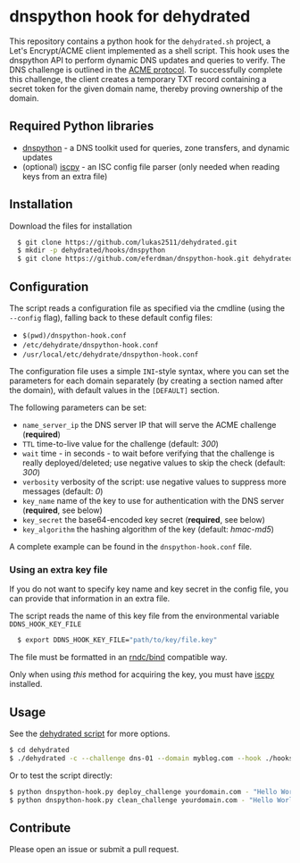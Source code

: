 # dnspython hook for dehydrated

This repository contains a python hook for the `dehydrated.sh` project, a Let's Encrypt/ACME client implemented as a shell script. This hook uses the dnspython API to perform dynamic DNS updates and queries to verify. The DNS challenge is outlined in the [ACME protocol](https://letsencrypt.github.io/acme-spec/#rfc.section.7.4). To successfully complete this challenge, the client creates a temporary TXT record containing a secret token for the given domain name, thereby proving ownership of the domain. 

## Required Python libraries
* [dnspython](http://www.dnspython.org/) - a DNS toolkit used for queries, zone transfers, and dynamic updates
* (optional) [iscpy](https://pypi.python.org/pypi/iscpy) - an ISC config file parser (only needed when reading keys from an extra file)

## Installation
Download the files for installation

``` sh
  $ git clone https://github.com/lukas2511/dehydrated.git
  $ mkdir -p dehydrated/hooks/dnspython
  $ git clone https://github.com/eferdman/dnspython-hook.git dehydrated/hooks/dnspython
```

## Configuration
The script reads a configuration file as specified via the cmdline (using the `--config` flag),
falling back to these default config files:
- `$(pwd)/dnspython-hook.conf`
- `/etc/dehydrate/dnspython-hook.conf`
- `/usr/local/etc/dehydrate/dnspython-hook.conf`

The configuration file uses a simple `INI`-style syntax,
where you can set the parameters for each domain separately (by creating a section named after the domain),
with default values in the `[DEFAULT]` section.

The following parameters can be set:
- `name_server_ip` the DNS server IP that will serve the ACME challenge (**required**)
- `TTL` time-to-live value for the challenge (default: *300*)
- `wait` time - in seconds - to wait before verifying that the challenge is really deployed/deleted; use negative values to skip the check (default: *300*)
- `verbosity` verbosity of the script: use negative values to suppress more messages (default: *0*)
- `key_name` name of the key to use for authentication with the DNS server (**required**, see below)
- `key_secret` the base64-encoded key secret (**required**, see below)
- `key_algorithm` the hashing algorithm of the key (default: *hmac-md5*)

A complete example can be found in the `dnspython-hook.conf` file.

### Using an extra key file
If you do not want to specify key name and key secret in the config file,
you can provide that information in an extra file.

The script reads the name of this key file from the environmental variable `DDNS_HOOK_KEY_FILE`

``` sh
  $ export DDNS_HOOK_KEY_FILE="path/to/key/file.key"
```

The file must be formatted in an [rndc/bind](https://ftp.isc.org/isc/bind9/cur/9.9/doc/arm/man.rndc.conf.html) compatible way.

Only when using *this* method for acquiring the key,
you must have [iscpy](https://pypi.python.org/pypi/iscpy) installed.


## Usage
See the [dehydrated script](https://github.com/lukas2511/dehydrated) for more options.

``` bash
$ cd dehydrated
$ ./dehydrated -c --challenge dns-01 --domain myblog.com --hook ./hooks/dnspython/dnspython-hook.py
```

Or to test the script directly:

``` bash
$ python dnspython-hook.py deploy_challenge yourdomain.com - "Hello World"
$ python dnspython-hook.py clean_challenge yourdomain.com - "Hello World"
```

## Contribute
Please open an issue or submit a pull request.
